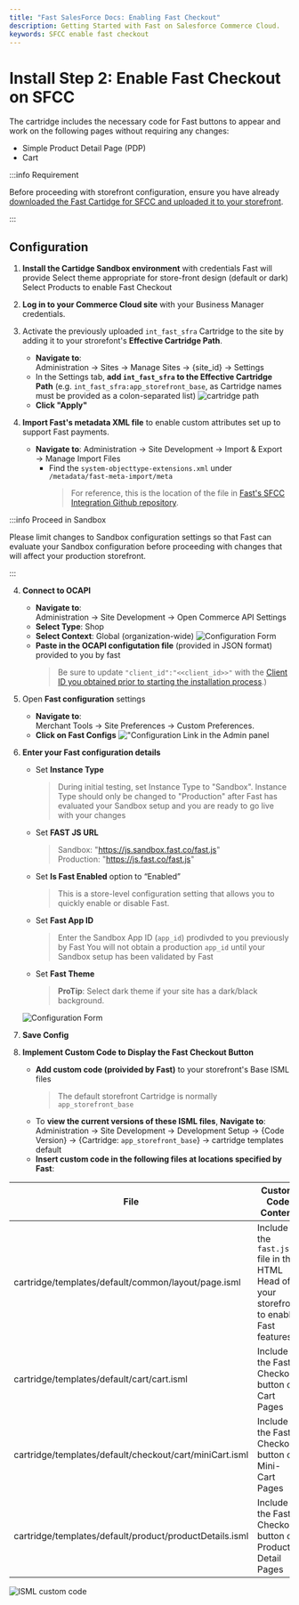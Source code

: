 ```yaml
---
title: "Fast SalesForce Docs: Enabling Fast Checkout"
description: Getting Started with Fast on Salesforce Commerce Cloud.
keywords: SFCC enable fast checkout
---
```


# Install Step 2: Enable Fast Checkout on SFCC

The cartridge includes the necessary code for Fast buttons to appear and work on the following pages without requiring any changes:

- Simple Product Detail Page (PDP)
- Cart

:::info Requirement

Before proceeding with storefront configuration, ensure you have already [downloaded the Fast Cartidge for SFCC and uploaded it to your storefront](./acquire-extension).

:::

## Configuration

1. **Install the Cartidge Sandbox environment** with credentials Fast will provide
   Select theme appropriate for store-front design (default or dark)
   Select Products to enable Fast Checkout

2. **Log in to your Commerce Cloud site** with your Business Manager credentials.
3. Activate the previously uploaded `int_fast_sfra` Cartridge to the site by adding it to your strorefont's **Effective Cartridge Path**.
   - **Navigate to**: <br />
     Administration → Sites → Manage Sites → {site_id} → Settings
   - In the Settings tab, **add `int_fast_sfra` to the Effective Cartridge Path** (e.g. `int_fast_sfra:app_storefront_base`, as Cartridge names must be provided as a colon-separated list)
     ![cartridge path](./images/cartridge_path.png)
   - **Click "Apply"**
4. **Import Fast's metadata XML file** to enable custom attributes set up to support Fast payments.
   - **Navigate to**: Administration → Site Development → Import & Export → Manage Import Files
     - Find the `system-objecttype-extensions.xml` under `/metadata/fast-meta-import/meta`
       > For reference, this is the location of the file in [Fast's SFCC Integration Github repository](https://github.com/fast-af/sfcc-integration/tree/master/sfcc_cartridge/metadata/fast-meta-import/meta).

:::info Proceed in Sandbox

Please limit changes to Sandbox configuration settings so that Fast can evaluate your Sandbox configuration before proceeding with changes that will affect your production storefront.

:::

4. **Connect to OCAPI**

   - **Navigate to**: <br />
     Administration → Site Development → Open Commerce API Settings
   - **Select Type**: Shop
   - **Select Context**: Global (organization-wide)
     ![Configuration Form](./images/ocapi-settings.png)
   - **Paste in the OCAPI configutation file** (provided in JSON format) provided to you by fast
     > Be sure to update `"client_id":"<<client_id>>"` with the [Client ID you obtained prior to starting the installation process](../pre-install/requirements).)

5. Open **Fast configuration** settings

   - **Navigate to**: <br/>
     Merchant Tools → Site Preferences → Custom Preferences.
   - **Click on Fast Configs**
     !["Configuration Link in the Admin panel](./images/image3.png)

6. **Enter your Fast configuration details**

   - Set **Instance Type**
     > During initial testing, set Instance Type to "Sandbox". Instance Type should only be changed to "Production" after Fast has evaluated your Sandbox setup and you are ready to go live with your changes
   - Set **FAST JS URL**
     > Sandbox: "https://js.sandbox.fast.co/fast.js" <br/>
     > Production: "https://js.fast.co/fast.js"
   - Set **Is Fast Enabled** option to “Enabled”
     > This is a store-level configuration setting that allows you to quickly enable or disable Fast.
   - Set **Fast App ID**
     > Enter the Sandbox App ID (`app_id`) prodivded to you previously by Fast
     > You will not obtain a production `app_id` until your Sandbox setup has been validated by Fast
   - Set **Fast Theme**
     > **ProTip**: Select dark theme if your site has a dark/black background.

   ![Configuration Form](./images/image4.png)

7. **Save Config**

8. **Implement Custom Code to Display the Fast Checkout Button**

   - **Add custom code (proivided by Fast)** to your storefront's Base ISML files
     > The default storefront Cartridge is normally `app_storefront_base`
   - To **view the current versions of these ISML files**, **Navigate to**: <br />
     Administration → Site Development → Development Setup → {Code Version} → {Cartridge: `app_storefront_base`} → cartridge templates default
   - **Insert custom code in the following files at locations specified by Fast**:

| File                                                    | Custom Code Content                                                                    |
| ------------------------------------------------------- | -------------------------------------------------------------------------------------- |
| cartridge/templates/default/common/layout/page.isml     | Include the `fast.js` file in the HTML Head of your storefront to enable Fast features |
| cartridge/templates/default/cart/cart.isml              | Include the Fast Checkout button on Cart Pages                                         |
| cartridge/templates/default/checkout/cart/miniCart.isml | Include the Fast Checkout button on Mini-Cart Pages                                    |
| cartridge/templates/default/product/productDetails.isml | Include the Fast Checkout button on Product Detail Pages                               |

![ISML custom code](./images/storefront-isml-custom-code.png)
